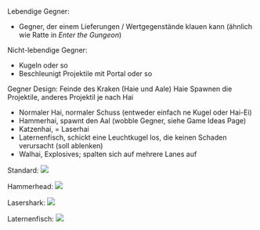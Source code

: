 Lebendige Gegner:
- Gegner, der einem Lieferungen / Wertgegenstände klauen kann (ähnlich wie Ratte in _Enter the Gungeon_)

Nicht-lebendige Gegner:
- Kugeln oder so
- Beschleunigt Projektile mit Portal oder so

Gegner Design:
Feinde des Kraken (Haie und Aale)
Haie Spawnen die Projektile, anderes Projektil je nach Hai

- Normaler Hai, normaler Schuss (entweder einfach ne Kugel oder Hai-Ei)
- Hammerhai, spawnt den Aal (wobble Gegner, siehe Game Ideas Page)
- Katzenhai, = Laserhai
- Laternenfisch, schickt eine Leuchtkugel los, die keinen Schaden verursacht (soll ablenken)
- Walhai, Explosives; spalten sich auf mehrere Lanes auf

Standard:
![](https://cdn.discordapp.com/attachments/720258966046900265/728157106145853470/Standard_Shark_Concept.png)

Hammerhead:
![](https://cdn.discordapp.com/attachments/720258966046900265/728157112701681664/Hammerhead_Concept.png)

Lasershark:
![](https://cdn.discordapp.com/attachments/720258966046900265/728157118342889482/Lasersharl_Concept.png)

Laternenfisch:
![](https://cdn.discordapp.com/attachments/720258966046900265/728157115104886814/Laternenfisch_Concept.png)